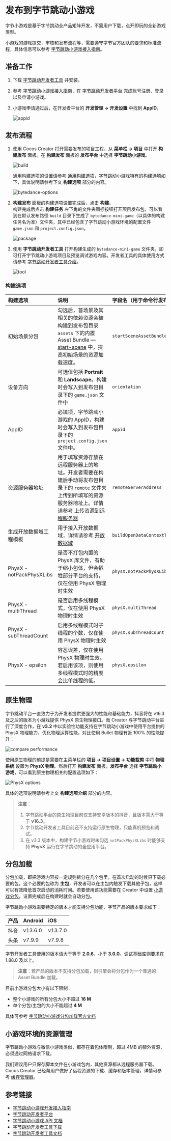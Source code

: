 # 发布到字节跳动小游戏

字节小游戏是基于字节跳动全产品矩阵开发，不需用户下载，点开即玩的全新游戏类型。

小游戏的游戏提交，审核和发布流程等，需要遵守字节官方团队的要求和标准流程，具体信息可以参考 [字节跳动小游戏接入指南](https://microapp.bytedance.com/docs/zh-CN/mini-game/introduction/plugin-reference/sign/)。

## 准备工作

1. 下载 [字节跳动开发者工具](https://microapp.bytedance.com/docs/zh-CN/mini-game/develop/developer-instrument/developer-instrument-update-and-download) 并安装。

2. 参考 [字节跳动小游戏接入指南](https://microapp.bytedance.com/docs/zh-CN/mini-game/introduction/plugin-reference/sign/)，在 [字节跳动开发者平台](https://microapp.bytedance.com/) 完成账号注册、登录以及申请小游戏。

3. 小游戏申请通过后，在开发者平台的 **开发管理 -> 开发设置** 中找到 **AppID**。

    ![appid](./publish-bytedance-mini-game/appid.png)

## 发布流程

1. 使用 Cocos Creator 打开需要发布的项目工程，从 **菜单栏 -> 项目** 中打开 **构建发布** 面板。在 **构建发布** 面板的 **发布平台** 中选择 **字节跳动小游戏**。

    ![build](./publish-bytedance-mini-game/build.png)

    通用构建选项的设置请参考 [通用构建选项](build-options.md)，字节跳动小游戏特有的构建选项如下，具体说明请参考下文 **构建选项** 部分的内容。

    ![bytedance-options](./publish-bytedance-mini-game/build-options.png)

2. **构建发布** 面板的构建选项设置完成后，点击 **构建**。<br>
    构建完成后点击 **构建任务** 左下角的文件夹图标按钮打开项目发布包，可以看到在默认发布路径 `build` 目录下生成了 `bytedance-mini-game`（以具体的构建任务名为准）文件夹，其中已经包含了字节跳动小游戏环境的配置文件 `game.json` 和 `project.config.json`。

    ![package](./publish-bytedance-mini-game/package.png)

3. 使用 **字节跳动开发者工具** 打开构建生成的 `bytedance-mini-game` 文件夹，即可打开字节跳动小游戏项目及预览调试游戏内容。开发者工具的具体使用方式请参考 [字节跳动开发者工具介绍](https://microapp.bytedance.com/docs/zh-CN/mini-game/develop/developer-instrument/development-assistance/mini-app-developer-instrument)。

    ![tool](./publish-bytedance-mini-game/tool.png)

### 构建选项

| 构建选项 | 说明 | 字段名（用于命令行发布） |
| :---- | :-- | :-- |
| 初始场景分包 | 勾选后，首场景及其相关的依赖资源会被构建到发布包目录 `assets` 下的内置 Asset Bundle — [start-scene](../../asset/bundle.md#%E5%86%85%E7%BD%AE-asset-bundle) 中，提高初始场景的资源加载速度。 | `startSceneAssetBundle` |
| 设备方向 | 可选值包括 **Portrait** 和 **Landscape**。构建时会写入到发布包目录下的 `game.json` 文件中 | `orientation` |
| AppID | 必填项，字节跳动小游戏的 AppID，构建时会写入到发布包目录下的 `project.config.json` 文件中。 | `appid` |
| 资源服务器地址 | 用于填写资源存放在远程服务器上的地址。开发者需要在构建后手动将发布包目录下的 `remote` 文件夹上传到所填写的资源服务器地址上。详情请参考 [上传资源到远程服务器](../../asset/cache-manager.md) | `remoteServerAddress` |
| 生成开放数据域工程模板 | 用于接入开放数据域，详情请参考 [开放数据域](./build-open-data-context.md) | `buildOpenDataContextTemplate` |
| PhysX - notPackPhysXLibs | 是否不打包内置的 PhysX 库文件，有助于缩小包体，但会牺牲部分平台的支持，仅在使用 PhysX 物理时生效 | `physX.notPackPhysXLibs` |
| PhysX - multiThread | 是否启用多线程模式，仅在使用 PhysX 物理时生效 | `physX.multiThread` |
| PhysX - subThreadCount | 启用多线程模式时子线程的个数，仅在使用 PhysX 物理时生效 | `physX.subThreadCount` |
| PhysX - epsilon | 容忍误差，仅在使用 PhysX 物理时生效。若启用该项，则使用多线程模式时的精度会比单线程的低。 | `physX.epsilon` |

## 原生物理

字节跳动平台一直致力于为开发者提供更强大的性能和基础能力，抖音将在 v16.3 及之后的版本为小游戏提供 PhysX 原生物理接口。而 Creator 与字节跳动平台进行了深度合作，在 **v3.2** 中以实验性功能支持在字节跳动小游戏中使用平台提供的 PhysX 物理能力，优化物理运算性能，对比使用 Bullet 物理有近 100% 的性能提升：

![compare performance](./publish-bytedance-mini-game/performance.png)

使用原生物理的前提是需要在主菜单栏的 **项目 -> 项目设置 -> 功能裁剪** 中将 **物理系统** 设置为 **PhysX 物理**。然后打开 **构建发布** 面板，**发布平台** 选择 **字节跳动小游戏**，可以看到原生物理相关的配置选项如下：

![PhysX options](./publish-bytedance-mini-game/physx-options.png)

具体的选项说明请参考上文 **构建选项介绍** 部分的内容。

> **注意**：
> 1. 字节跳动平台的原生物理目前仅支持安卓版本的抖音，且版本需大于等于 **v16.3**。
> 2. 字节跳动开发者工具目前还不支持运行原生物理，只能真机预览和调试。
> 3. 在 v3.3 版本中，构建字节小游戏时未勾选 `notPackPhysXLibs` 时能够支持 **PhysX** 运行在字节跳动的全应用平台。

## 分包加载

分包加载，即把游戏内容按一定规则拆分在几个包里，在首次启动的时候只下载必要的包，这个必要的包称为 **主包**，开发者可以在主包内触发下载其他子包，这样可以有效降低首次启动的消耗时间。若要使用该功能需要在 Creator 中设置 [小游戏分包](subpackage.md)，设置完成后在构建时就会自动分包。

字节跳动小游戏需要特定的版本才能支持分包功能，字节产品的版本要求如下：

| 产品     | Android    | iOS        |
| :--     | :---       | :---       |
| 抖音     | v13.6.0    | v13.7.0    |
| 头条     | v7.9.9     | v7.9.8     |

字节开发者工具使用的版本请大于等于 **2.0.6**，小于 **3.0.0**。调试基础库则要求在 1.88.0 及以上。

> **注意**：若产品的版本不支持分包加载，则引擎会将分包作为一个普通的 Asset Bundle 加载。

目前小游戏分包大小有以下限制：
- 整个小游戏的所有分包大小不超过 **16 M**
- 单个分包/主包的大小不能超过 **4 M**

具体可参考 [字节跳动小游戏分包加载官方文档](https://microapp.bytedance.com/docs/zh-CN/mini-game/develop/framework/subpackages/introduction)

## 小游戏环境的资源管理

字节跳动小游戏与微信小游戏类似，都存在着包体限制，超过 4MB 的额外资源，必须通过网络请求下载。

我们建议用户只保存脚本文件在小游戏包内，其他资源都从远程服务器下载。Cocos Creator 已经帮用户做好了远程资源的下载、缓存和版本管理，详情可参考 [缓存管理器](../../asset/cache-manager.md)。

## 参考链接

- [字节跳动小游戏开发接入指南](https://microapp.bytedance.com/docs/zh-CN/mini-game/introduction/plugin-reference/sign/)
- [字节跳动开发者平台](https://microapp.bytedance.com/)
- [字节跳动小游戏 API 文档](https://microapp.bytedance.com/docs/zh-CN/mini-game/develop/api/mini-game/bytedance-mini-game)
- [字节跳动开发者工具下载](https://microapp.bytedance.com/docs/zh-CN/mini-game/develop/developer-instrument/developer-instrument-update-and-download)
- [字节跳动开发者工具文档](https://microapp.bytedance.com/docs/zh-CN/mini-game/develop/developer-instrument/development-assistance/mini-app-developer-instrument)
